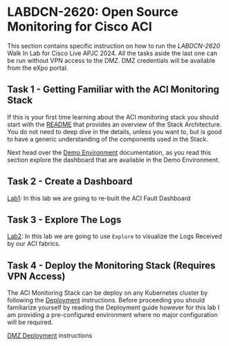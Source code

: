 # LABDCN-2620: Open Source Monitoring for Cisco ACI

This section contains specific instruction on how to run the *LABDCN-2620* Walk In Lab for Cisco Live APJC 2024. 
All the tasks aside the last one can be run without VPN access to the DMZ. 
DMZ credentials will be available from the eXpo portal. 


## Task 1 - Getting Familiar with the ACI Monitoring Stack

If this is your first time learning about the ACI monitoring stack you should start with the [README](../../README.md) that provides an overview of the Stack Architecture.
You do not need to deep dive in the details, unless you want to, but is good to have a generic understanding of the components used in the Stack.

Next head over the [Demo Environment](../demo-environment.md) documentation, as you read this section explore the dashboard that are available in the Demo Environment.

## Task 2 - Create a Dashboard

[Lab1](../labs/lab1.md): In this lab we are going to re-built the ACI Fault Dashboard

## Task 3 - Explore The Logs

[Lab2](../labs/lab2.md): In this lab we are going to use `Explore` to visualize the Logs Received by our ACI fabrics. 

## Task 4 - Deploy the Monitoring Stack (Requires VPN Access)

The ACI Monitoring Stack can be deploy on any Kubernetes cluster by following the [Deployment](../deployment.md) instructions. Before proceeding you should familiarize yourself by reading the Deployment guide however for this lab I am providing a pre-configured environment where no major configuration will be required.

[DMZ Deployment](dmz-deploy.md) instructions
